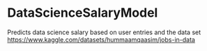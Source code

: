 # DataScienceSalaryModel
Predicts data science salary based on user entries and the data set https://www.kaggle.com/datasets/hummaamqaasim/jobs-in-data 
